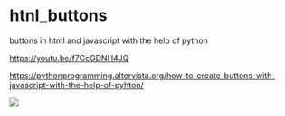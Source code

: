 # htnl_buttons
buttons in html and javascript with the help of python

https://youtu.be/f7CcGDNH4JQ

https://pythonprogramming.altervista.org/how-to-create-buttons-with-javascript-with-the-help-of-pyhton/

![](https://i2.wp.com/pythonprogramming.altervista.org/wp-content/uploads/2021/10/image-17.png?w=834&ssl=1)
